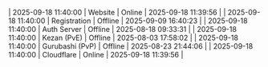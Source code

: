 | 2025-09-18 11:40:00 | Website | Online | 2025-09-18 11:39:56 |
| 2025-09-18 11:40:00 | Registration | Offline | 2025-09-09 16:40:23 |
| 2025-09-18 11:40:00 | Auth Server | Offline | 2025-08-18 09:33:31 |
| 2025-09-18 11:40:00 | Kezan (PvE) | Offline | 2025-08-03 17:58:02 |
| 2025-09-18 11:40:00 | Gurubashi (PvP) | Offline | 2025-08-23 21:44:06 |
| 2025-09-18 11:40:00 | Cloudflare | Online | 2025-09-18 11:39:56 |
